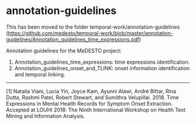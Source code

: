 # annotation-guidelines

This has been moved to the folder temporal-work/annotation-guidelines (https://github.com/medesto/temporal-work/blob/master/annotation-guidelines/Annotation_guidelines_time_expressions.pdf)

Annotation guidelines for the MeDESTO project:

1. Annotation_guidelines_time_expressions: time expressions identification.
2. Annotation_guidelines_onset_and_TLINK: onset information identification and temporal linking.

---

[1] Natalia Viani, Lucia Yin, Joyce Kam, Ayunni Alawi, André Bittar, Rina Dutta, Rashmi Patel, Robert Stewart, and Sumithra Velupillai. 2018. Time Expressions in Mental Health Records for Symptom Onset Extraction. Accepted at LOUHI 2018: The Ninth International Workshop on Health Text Mining and Information Analysis.
